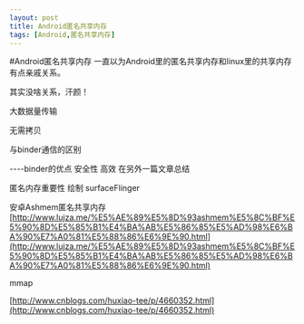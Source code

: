```yaml
---
layout: post
title: Android匿名共享内存
tags: [Android,匿名共享内存]
---
```

#Android匿名共享内存
一直以为Android里的匿名共享内存和linux里的共享内存有点亲戚关系。

其实没啥关系，汗颜！

大数据量传输

无需拷贝

与binder通信的区别

----binder的优点 安全性 高效 在另外一篇文章总结

匿名内存重要性
绘制
surfaceFlinger

安卓Ashmem匿名共享内存
[http://www.lujza.me/%E5%AE%89%E5%8D%93ashmem%E5%8C%BF%E5%90%8D%E5%85%B1%E4%BA%AB%E5%86%85%E5%AD%98%E6%BA%90%E7%A0%81%E5%88%86%E6%9E%90.html](http://www.lujza.me/%E5%AE%89%E5%8D%93ashmem%E5%8C%BF%E5%90%8D%E5%85%B1%E4%BA%AB%E5%86%85%E5%AD%98%E6%BA%90%E7%A0%81%E5%88%86%E6%9E%90.html)

mmap

[http://www.cnblogs.com/huxiao-tee/p/4660352.html](http://www.cnblogs.com/huxiao-tee/p/4660352.html)